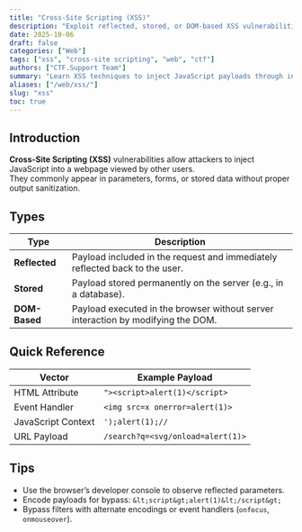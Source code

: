 ```yaml
---
title: "Cross-Site Scripting (XSS)"
description: "Exploit reflected, stored, or DOM-based XSS vulnerabilities to execute JavaScript in the victim’s browser during CTF challenges."
date: 2025-10-06
draft: false
categories: ["Web"]
tags: ["xss", "cross-site scripting", "web", "ctf"]
authors: ["CTF.Support Team"]
summary: "Learn XSS techniques to inject JavaScript payloads through input fields, parameters, or stored content to exfiltrate data or trigger flags."
aliases: ["/web/xss/"]
slug: "xss"
toc: true
---
```


## Introduction

**Cross-Site Scripting (XSS)** vulnerabilities allow attackers to inject JavaScript into a webpage viewed by other users.  
They commonly appear in parameters, forms, or stored data without proper output sanitization.

## Types

| Type          | Description                                                                      |
|---------------|----------------------------------------------------------------------------------|
| **Reflected** | Payload included in the request and immediately reflected back to the user.      |
| **Stored**    | Payload stored permanently on the server (e.g., in a database).                  |
| **DOM-Based** | Payload executed in the browser without server interaction by modifying the DOM. |

## Quick Reference

| Vector             | Example Payload                   |
|--------------------|-----------------------------------|
| HTML Attribute     | `"><script>alert(1)</script>`     |
| Event Handler      | `<img src=x onerror=alert(1)>`    |
| JavaScript Context | `');alert(1);//`                  |
| URL Payload        | `/search?q=<svg/onload=alert(1)>` |

## Tips

- Use the browser’s developer console to observe reflected parameters.  
- Encode payloads for bypass: `&lt;script&gt;alert(1)&lt;/script&gt;`  
- Bypass filters with alternate encodings or event handlers (`onfocus`, `onmouseover`).  
